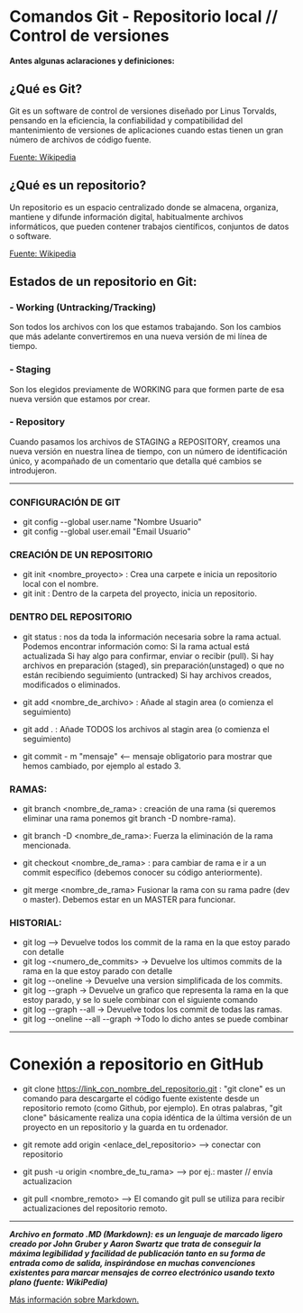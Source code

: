 # Comandos Git - Repositorio local // Control de versiones

**Antes algunas aclaraciones y definiciones:**

## ¿Qué es Git?

Git es un software de control de versiones diseñado por Linus Torvalds, pensando en la eficiencia, la confiabilidad y compatibilidad del mantenimiento de versiones de aplicaciones cuando estas tienen un gran número de archivos de código fuente.

[Fuente: Wikipedia](https://es.wikipedia.org/wiki/Git*)

## ¿Qué es un repositorio?

Un repositorio es un espacio centralizado donde se almacena, organiza, mantiene y difunde información digital, habitualmente archivos informáticos, que pueden contener trabajos científicos, conjuntos de datos o software.

[Fuente: Wikipedia](https://es.wikipedia.org/wiki/Repositorio_(contenido_digital)#:~:text=Son%20sistemas%20de%20informaci%C3%B3n%20que,el%20acceso%20a%20la%20informaci%C3%B3n.*)

## Estados de un repositorio en Git:

### - Working (Untracking/Tracking)
Son todos los archivos con los que estamos trabajando. Son los
cambios que más adelante convertiremos en una nueva versión de
mi línea de tiempo.
### - Staging
Son los elegidos previamente de WORKING para que formen parte de
esa nueva versión que estamos por crear.
### - Repository
Cuando pasamos los archivos de STAGING a REPOSITORY, creamos
una nueva versión en nuestra línea de tiempo, con un número de
identificación único, y acompañado de un comentario que detalla
qué cambios se introdujeron.

---

### CONFIGURACIÓN DE GIT
- git config --global user.name "Nombre Usuario"
- git config --global user.email "Email Usuario"

### CREACIÓN DE UN REPOSITORIO
- git init <nombre_proyecto> : Crea una carpete e inicia un repositorio local con el nombre.
- git init : Dentro de la carpeta del proyecto, inicia un repositorio. 

### DENTRO DEL REPOSITORIO
- git status :
nos da toda la información necesaria sobre la rama actual.
Podemos encontrar información como:
Si la rama actual está actualizada
Si hay algo para confirmar, enviar o recibir (pull).
Si hay archivos en preparación (staged), sin preparación(unstaged) o que no están recibiendo seguimiento (untracked)
Si hay archivos creados, modificados o eliminados.

- git add <nombre_de_archivo> : 
    Añade al stagin area (o comienza el seguimiento)
- git add . : Añade TODOS los archivos al stagin area (o comienza el seguimiento)

- git commit - m "mensaje"  <-- mensaje obligatorio para mostrar que hemos cambiado, por ejemplo al estado 3. 

### RAMAS:
- git branch <nombre_de_rama> : creación de una rama (si queremos eliminar una rama ponemos git branch -D nombre-rama).
- git branch -D <nombre_de_rama>: Fuerza la eliminación de la rama mencionada.

- git checkout <nombre_de_rama> : para cambiar de rama e ir a un commit específico (debemos conocer su código anteriormente).

- git merge <nombre_de_rama>
Fusionar la rama con su rama padre (dev o master). Debemos estar en un MASTER para funcionar. 

### HISTORIAL:
- git log 	--> Devuelve todos los commit de la rama en la que estoy parado con detalle
- git log -<numero_de_commits>	-> Devuelve los ultimos commits de la rama en la que estoy parado con detalle
- git log --oneline	-> Devuelve una version simplificada de los commits.
- git log --graph		-> Devuelve un grafico que representa la rama en la que estoy parado, y se lo suele combinar con el siguiente comando
- git log --graph --all	-> Devuelve todos los commit de todas las ramas.
- git log --oneline --all --graph   ->Todo lo dicho antes se puede combinar

---

# Conexión a repositorio en GitHub
- git clone <https://link_con_nombre_del_repositorio.git> : "git clone" es un comando para descargarte el código fuente existente desde un repositorio remoto (como Github, por ejemplo). En otras palabras, "git clone" básicamente realiza una copia idéntica de la última versión de un proyecto en un repositorio y la guarda en tu ordenador. 

- git remote add origin <enlace_del_repositorio> --> conectar con repositorio

- git push -u origin <nombre_de_tu_rama> --> por ej.: master // envía actualizacion

- git pull <nombre_remoto>  --> El comando git pull se utiliza para recibir actualizaciones del repositorio remoto.

---

 ***Archivo en formato .MD (Markdown): es un lenguaje de marcado ligero creado por John Gruber y Aaron Swartz que trata de conseguir la máxima legibilidad y facilidad de publicación tanto en su forma de entrada como de salida, inspirándose en muchas convenciones existentes para marcar mensajes de correo electrónico usando texto plano (fuente: WikiPedia)***

[Más información sobre Markdown.](https://www.markdownguide.org/basic-syntax/)